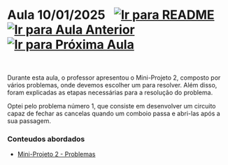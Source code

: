 # Aula 10/01/2025 &nbsp; [![Ir para README](https://img.shields.io/badge/Indice-Verde?style=for-the-badge)](../README.md#indice) &nbsp; [![Ir para Aula Anterior](https://img.shields.io/badge/Anterior-Aula%2012-007ACC?style=for-the-badge)](../aulas/20-12-2024.md) [![Ir para Próxima Aula](https://img.shields.io/badge/Próxima-Aula%2014-007ACC?style=for-the-badge)](../aulas/17-01-2025.md)

<br>

<p>
  
Durante esta aula, o professor apresentou o Mini-Projeto 2, composto por vários problemas, onde devemos escolher um para resolver. Além disso, foram explicadas as etapas necessárias para a resolução do problema.

</p>

<p> 

Optei pelo problema número 1, que consiste em desenvolver um circuito capaz de fechar as cancelas quando um comboio passa e abri-las após a sua passagem.

</p>

### Conteudos abordados

- [Mini-Projeto 2 - Problemas](../fichas/mini-projeto2/problemas.md)

